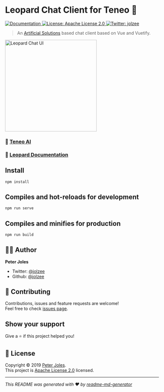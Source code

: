 <h1>Leopard Chat Client for Teneo 🐆</h1>
<p>
  <a href="https://jolzee.gitbook.io/leopard/">
    <img alt="Documentation" src="https://img.shields.io/badge/documentation-yes-brightgreen.svg" target="_blank" />
  </a>
  <a href="https://github.com/jolzee/chat-teneo-vue/blob/master/LICENSE">
    <img alt="License: Apache License 2.0" src="https://img.shields.io/badge/License-Apache License 2.0-yellow.svg" target="_blank" />
  </a>
  <a href="https://twitter.com/jolzee">
    <img alt="Twitter: jolzee" src="https://img.shields.io/twitter/follow/jolzee.svg?style=social" target="_blank" />
  </a>
</p>

> An [Artificial Solutions](https://www.artificial-solutions.com/) based chat client based on Vue and Vuetify.

<a href="https://youtu.be/cidZ9WxSMVY"  target="_blank"><img src="https://user-images.githubusercontent.com/36912049/58361444-b10f7680-7e43-11e9-83f7-cad45a5a4ae7.jpg" alt="Leopard Chat UI" style="width:300px;"/></a>

### 🏡 [Teneo AI](https://www.teneo.ai/)

### 📖 [Leopard Documentation](https://jolzee.gitbook.io/leopard/)

## Install

```sh
npm install
```

## Compiles and hot-reloads for development

```sh
npm run serve
```

## Compiles and minifies for production

```sh
npm run build
```

## 🧑🏻 Author

**Peter Joles**

- Twitter: [@jolzee](https://twitter.com/jolzee)
- Github: [@jolzee](https://github.com/jolzee)

## 🤝 Contributing

Contributions, issues and feature requests are welcome!<br />Feel free to check [issues page](https://github.com/jolzee/chat-teneo-vue/issues).

## Show your support

Give a ⭐️ if this project helped you!

## 📝 License

Copyright © 2019 [Peter Joles](https://github.com/jolzee).<br />
This project is [Apache License 2.0](https://github.com/jolzee/chat-teneo-vue/blob/master/LICENSE) licensed.

---

_This README was generated with ❤️ by [readme-md-generator](https://github.com/kefranabg/readme-md-generator)_
